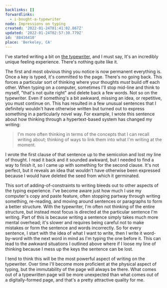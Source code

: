 ```yaml
---
backlinks: []
forwardlinks:
  - i-bought-a-typewriter
node: Impressions on typing
created: '2022-01-24T01:41:02.867Z'
updated: '2022-01-24T02:57:30.779Z'
id: '88416410'
place: 'Berkeley, CA'
---
```

I've started writing a bit on [the typewriter](i-bought-a-typewriter.md), and I must say, It's an incredibly unique feeling experience. There's nothing quite like it. 

The first and most obvious thing you notice is now permanent everything is. Once a key is typed, it's committed to the page. There's no going back. This forces a particular sort of thinking where your thoughts *must* build off each other. When typing on a computer, sometimes I'll stop mid-line and think to myself, "that's not quite right" and delete back a few words. Not so on the typewriter. Even if something's a bit awkward, missing an idea, or repetitive, you must continue on. This has resulted in a few unusual sentences that I definitely wouldn't have otherwise written but turned out to express something in a particularly novel way. For example, I wrote this sentence about how thinking through a hypertext-based system has changed my writing:

> I'm more often thinking in terms of the concepts that I can recall writing about; thinking of ways to link them into what I'm writing at the moment. 

I wrote the first clause of that sentence up to the semicolon and lost my line of thought. I read it back and it sounded awkward, but I needed to find a way to finish it, so I came up with something for the second clause. It's not perfect, but it reveals an idea that wouldn't have otherwise been expressed because I would have deleted the seed from which it germinated.  

This sort of adding-of-constraints to writing bleeds out to other aspects of the typing experience. I've become aware just how much I use my computer's copy and paste feature, often stopping partway through writing something, re-reading, and moving around sentences or paragraphs to form a better structure. With the typewriter, I'm often not thinking of the entire structure, but instead most focus is directed at the particular sentence I'm writing. Part of this is because writing a sentence simply takes much more mental overhead; it's slower and requires being careful not to make mistakes or form the sentence and words incorrectly. So for every sentence, I start with the idea of what I want to write, then I write it word-by-word with the next word in mind as I'm typing the one before it. This can lead to the awkward situations I outlined above where if I loose my line of thinking because I mess up the keys the sentence can be lost. 

I tend to think this will be the most powerful aspect of writing on the typewriter. Over time I'll become more proficient at the physical aspect of typing, but the immutability of the page will always be there. What comes out of a typewritten page will be more unexpected than what comes out of a digitally-formed page, and that's a pretty attractive quality for me. 


